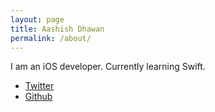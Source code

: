 ```yaml
---
layout: page
title: Aashish Dhawan
permalink: /about/
---
```


I am an iOS developer. Currently learning Swift.

* [Twitter](https://twitter.com/aashish_dhawan)
* [Github](https://github.com/aashishdhawan)
